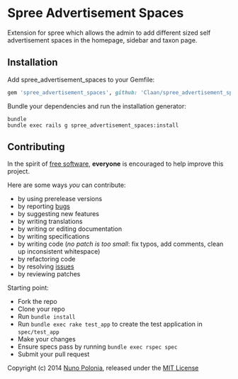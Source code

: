 # Spree Advertisement Spaces 

Extension for spree which allows the admin to add different sized self advertisement spaces in the homepage, sidebar and taxon page.

## Installation 


Add spree_advertisement_spaces to your Gemfile:

```ruby
gem 'spree_advertisement_spaces', github: 'Claan/spree_advertisement_spaces', branch: 'master'
```

Bundle your dependencies and run the installation generator:

```shell
bundle
bundle exec rails g spree_advertisement_spaces:install
```

## Contributing

In the spirit of [free software][2], **everyone** is encouraged to help improve this project.

Here are some ways *you* can contribute:

* by using prerelease versions
* by reporting [bugs][3]
* by suggesting new features
* by writing translations
* by writing or editing documentation
* by writing specifications
* by writing code (*no patch is too small*: fix typos, add comments, clean up inconsistent whitespace)
* by refactoring code
* by resolving [issues][3]
* by reviewing patches

Starting point:

* Fork the repo
* Clone your repo
* Run `bundle install`
* Run `bundle exec rake test_app` to create the test application in `spec/test_app`
* Make your changes
* Ensure specs pass by running `bundle exec rspec spec`
* Submit your pull request

Copyright (c) 2014 [Nuno Polonia][5], released under the [MIT License][5]

[1]: https://github.com/Claan/spree_advertisement_spaces/blob/master/Versionfile
[2]: http://www.fsf.org/licensing/essays/free-sw.html
[3]: https://github.com/Claan/spree_advertisement_spaces/issues
[4]: https://github.com/nunopolonia
[5]: https://github.com/Claan/spree_advertisement_spaces/blob/master/LICENSE.md
